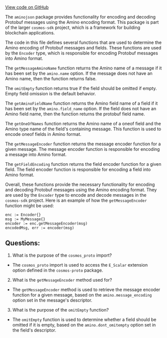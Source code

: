[View code on GitHub](https://github.com/cosmos/cosmos-sdk.git/x/tx/signing/aminojson/options.go)

The `aminojson` package provides functionality for encoding and decoding Protobuf messages using the Amino encoding format. This package is part of the larger `cosmos-sdk` project, which is a framework for building blockchain applications.

The code in this file defines several functions that are used to determine the Amino encoding of Protobuf messages and fields. These functions are used by the `Encoder` type, which is responsible for encoding Protobuf messages into Amino format.

The `getMessageAminoName` function returns the Amino name of a message if it has been set by the `amino.name` option. If the message does not have an Amino name, then the function returns false.

The `omitEmpty` function returns true if the field should be omitted if empty. Empty field omission is the default behavior.

The `getAminoFieldName` function returns the Amino field name of a field if it has been set by the `amino.field_name` option. If the field does not have an Amino field name, then the function returns the protobuf field name.

The `getOneOfNames` function returns the Amino name of a oneof field and the Amino type name of the field's containing message. This function is used to encode oneof fields in Amino format.

The `getMessageEncoder` function returns the message encoder function for a given message. The message encoder function is responsible for encoding a message into Amino format.

The `getFieldEncoding` function returns the field encoder function for a given field. The field encoder function is responsible for encoding a field into Amino format.

Overall, these functions provide the necessary functionality for encoding and decoding Protobuf messages using the Amino encoding format. They are used by the `Encoder` type to encode and decode messages in the `cosmos-sdk` project. Here is an example of how the `getMessageEncoder` function might be used:

```
enc := Encoder{}
msg := MyMessage{}
encoder := enc.getMessageEncoder(msg)
encodedMsg, err := encoder(msg)
```
## Questions: 
 1. What is the purpose of the `cosmos_proto` import?
- The `cosmos_proto` import is used to access the `E_Scalar` extension option defined in the `cosmos-proto` package.

2. What is the `getMessageEncoder` method used for?
- The `getMessageEncoder` method is used to retrieve the message encoder function for a given message, based on the `amino.message_encoding` option set in the message's descriptor.

3. What is the purpose of the `omitEmpty` function?
- The `omitEmpty` function is used to determine whether a field should be omitted if it is empty, based on the `amino.dont_omitempty` option set in the field's descriptor.